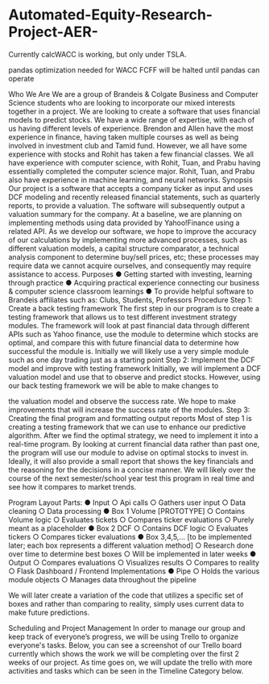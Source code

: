 # Automated-Equity-Research-Project-AER-

Currently calcWACC is working, but only under TSLA. 

pandas optimization needed for WACC
FCFF will be halted until pandas can operate


Who We Are
We are a group of Brandeis & Colgate Business and Computer Science students who are
looking to incorporate our mixed interests together in a project. We are looking to create a
software that uses financial models to predict stocks. We have a wide range of expertise, with
each of us having different levels of experience. Brendon and Allen have the most experience in
finance, having taken multiple courses as well as being involved in investment club and Tamid
fund. However, we all have some experience with stocks and Rohit has taken a few financial
classes. We all have experience with computer science, with Rohit, Tuan, and Prabu having
essentially completed the computer science major. Rohit, Tuan, and Prabu also have experience
in machine learning, and neural networks.
Synopsis
Our project is a software that accepts a company ticker as input and uses DCF modeling
and recently released financial statements, such as quarterly reports, to provide a valuation.
The software will subsequently output a valuation summary for the company. At a baseline, we
are planning on implementing methods using data provided by Yahoo!Finance using a related
API. As we develop our software, we hope to improve the accuracy of our calculations by
implementing more advanced processes, such as different valuation models, a capital structure
comparator, a technical analysis component to determine buy/sell prices, etc; these processes
may require data we cannot acquire ourselves, and consequently may require assistance to
access.
Purposes
● Getting started with investing, learning through practice
● Acquiring practical experience connecting our business & computer science classroom
learnings
● To provide helpful software to Brandeis affiliates such as: Clubs, Students, Professors
Procedure
Step 1: Create a back testing framework
The first step in our program is to create a testing framework that allows us to test
different investment strategy modules. The framework will look at past financial data
through different APIs such as Yahoo finance, use the module to determine which stocks
are optimal, and compare this with future financial data to determine how successful
the module is. Initially we will likely use a very simple module such as one day trading
just as a starting point
Step 2: Implement the DCF model and improve with testing framework
Initially, we will implement a DCF valuation model and use that to observe and predict
stocks. However, using our back testing framework we will be able to make changes to

the valuation model and observe the success rate. We hope to make improvements that
will increase the success rate of the modules.
Step 3: Creating the final program and formatting output reports
Most of step 1 is creating a testing framework that we can use to enhance our predictive
algorithm. After we find the optimal strategy, we need to implement it into a real-time
program. By looking at current financial data rather than past one, the program will use
our module to advise on optimal stocks to invest in. Ideally, it will also provide a small
report that shows the key financials and the reasoning for the decisions in a concise
manner. We will likely over the course of the next semester/school year test this
program in real time and see how it compares to market trends.

Program Layout
Parts:
● Input
○ Api calls
○ Gathers user input
○ Data cleaning
○ Data processing
● Box 1 Volume [PROTOTYPE]
○ Contains Volume logic
○ Evaluates tickets
○ Compares ticker evaluations
○ Purely meant as a placeholder
● Box 2 DCF
○ Contains DCF logic
○ Evaluates tickers
○ Compares ticker evaluations
● Box 3,4,5,... [to be implemented later; each box represents a different valuation method]
○ Research done over time to determine best boxes
○ Will be implemented in later weeks
● Output
○ Compares evaluations
○ Visualizes results
○ Compares to reality
○ Flask Dashboard / Frontend Implementations
● Pipe
○ Holds the various module objects
○ Manages data throughout the pipeline

We will later create a variation of the code that utilizes a specific set of boxes and rather than
comparing to reality, simply uses current data to make future predictions.

Scheduling and Project Management
In order to manage our group and keep track of everyone’s progress, we will be using Trello to
organize everyone's tasks. Below, you can see a screenshot of our Trello board currently which
shows the work we will be completing over the first 2 weeks of our project. As time goes on, we
will update the trello with more activities and tasks which can be seen in the Timeline Category
below.
